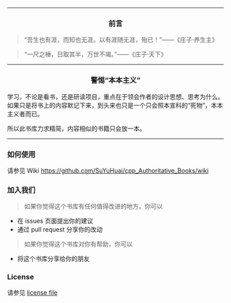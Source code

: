 ***

<h3 align="center"><strong>前言</strong></h3>

> “吾生也有涯，而知也无涯。以有涯随无涯，殆已！”——《庄子·养生主》

> “一尺之棰，日取其半，万世不竭。”——《庄子·天下》

***

<h3 align="center"><strong>警惕“本本主义”</strong></h3>

学习，不论是看书，还是研读项目，重点在于领会作者的设计思想、思考为什么。如果只是将书上的内容默记下来，到头来也只是一个只会照本宣科的“死物”，本本主义者而已。

所以此书库力求精简，内容相似的书籍只会放一本。

***

### 如何使用

请参见 Wiki https://github.com/SuYuHuai/cpp_Authoritative_Books/wiki

### 加入我们

> 如果你觉得这个书库有任何值得改进的地方，你可以
- 在 issues 页面提出你的建议
- 通过 pull request 分享你的改动

> 如果你觉得这个书库对你有帮助，你可以
- 将这个书库分享给你的朋友
 
### License

请参见 [license file](./LICENSE)
